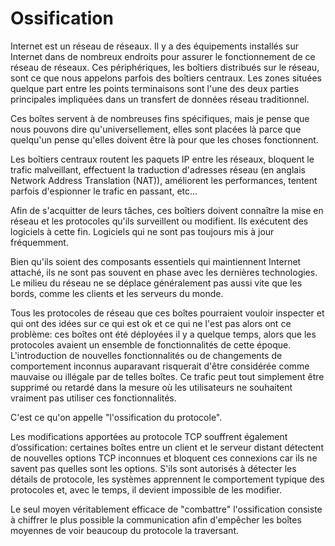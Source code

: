 # Ossification

Internet est un réseau de réseaux. Il y a des équipements installés sur Internet
dans de nombreux endroits pour assurer le fonctionnement de ce réseau de réseaux.
Ces périphériques, les boîtiers distribués sur le réseau, sont ce que nous appelons
parfois des boîtiers centraux. Les zones situées quelque part entre les points
terminaisons sont l'une des deux parties principales impliquées dans un transfert
de données réseau traditionnel.

Ces boîtes servent à de nombreuses fins spécifiques, mais je pense que nous pouvons
dire qu'universellement, elles sont placées là parce que quelqu'un pense qu'elles
doivent être là pour que les choses fonctionnent.

Les boîtiers centraux routent les paquets IP entre les réseaux, bloquent le trafic
malveillant, effectuent la traduction d'adresses réseau (en anglais Network Address
Translation (NAT)), améliorent les performances, tentent parfois d'espionner le
trafic en passant, etc...

Afin de s'acquitter de leurs tâches, ces boîtiers doivent connaître la mise en
réseau et les protocoles qu'ils surveillent ou modifient. Ils exécutent des
logiciels à cette fin. Logiciels qui ne sont pas toujours mis à jour fréquemment.

Bien qu'ils soient des composants essentiels qui maintiennent Internet attaché, ils
ne sont pas souvent en phase avec les dernières technologies. Le milieu du réseau
ne se déplace généralement pas aussi vite que les bords, comme les clients et les
serveurs du monde.

Tous les protocoles de réseau que ces boîtes pourraient vouloir inspecter et qui
ont des idées sur ce qui est ok et ce qui ne l'est pas alors ont ce problème: ces
boîtes ont été déployées il y a quelque temps, alors que les protocoles avaient un
ensemble de fonctionnalités de cette époque. L'introduction de nouvelles
fonctionnalités ou de changements de comportement inconnus auparavant risquerait
d'être considérée comme mauvaise ou illégale par de telles boîtes. Ce trafic peut
tout simplement être supprimé ou retardé dans la mesure où les utilisateurs ne
souhaitent vraiment pas utiliser ces fonctionnalités.

C'est ce qu'on appelle "l'ossification du protocole".

Les modifications apportées au protocole TCP souffrent également d’ossification:
certaines boîtes entre un client et le serveur distant détectent de nouvelles
options TCP inconnues et bloquent ces connexions car ils ne savent pas quelles sont
les options. S'ils sont autorisés à détecter les détails de protocole, les systèmes
apprennent le comportement typique des protocoles et, avec le temps, il devient
impossible de les modifier.

Le seul moyen véritablement efficace de "combattre" l'ossification consiste à
chiffrer le plus possible la communication afin d'empêcher les boîtes moyennes de
voir beaucoup du protocole la traversant.
